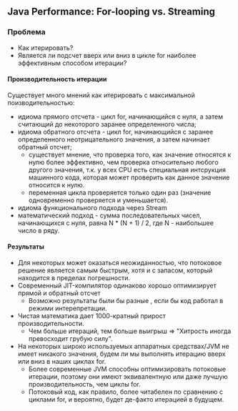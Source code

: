 ## Java Performance: For-looping vs. Streaming

### Проблема
* Как итерировать?
* Является ли подсчет вверх или вниз в цикле for наиболее эффективным способом итерации? 

#### Производительность итерации
Существует много мнений как итерировать с максимальной поизводительностью:
* идиома прямого отсчета - цикл for, начинающийся с нуля, а затем считающий до некоторого заранее определенного числа;
* идиома обратного отсчета  - цикл for, начинающийся c заранее определенного неотрицательного значения, а затем начинает обратный отсчет;
  * существует мнение, что проверка того, как значение относятся к нулю более эффективно, чем проверка относительно любого другого значения, 
т.к. у всех CPU есть специальная интсрукция машинного кода, которая может проверить как данное значение относится к нулю.
  *  переменная цикла проверяется только один раз (значение одновременно проверяется и уменьшается).
* идиома функционального подхода через Stream  
* математический подход - сумма последовательных чисел, начинающихся с нуля, равна N * (N + 1) / 2, где N - наибольшее число в ряду.
  
#### Результаты
* Для некоторых может оказаться неожиданностью, что потоковое решение является самым быстрым, хотя и с запасом, который находится в пределах погрешности.
* Современный JIT-компилятор одинаково хорошо оптимизирует прямой и обратный отсчет
  * Возможно результаты были бы разные , если бы код работал в режими интерепретации.
* Чистая математика дает 1000-кратный прирост производительности. 
  * Чем больше итераций, тем больше выигрыш => "Хитрость иногда превосходит грубую силу".
* На некоторых широко используемых аппаратных средствах/JVM не имеет никакого значения, будем ли мы выполнять итерацию вверх или вниз в наших циклах for. 
  * Более современные JVM способны оптимизировать потоковые итерации, поэтому они имеют эквивалентную или даже лучшую производительность, чем циклы for.
  * Потоковый код, как правило, более читабелен по сравнению с циклами for, и вероятно, будет де-факто итерацией в будущем.